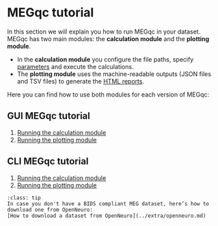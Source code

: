 # MEGqc tutorial

In this section we will explain you how to run MEGqc in your dataset. MEGqc has two main modules: the **calculation module** and the **plotting module**.
* In the **calculation module** you configure the file paths, specify [parameters](../extra/settings) and execute the calculations.
* The **plotting module** uses the machine-readable outputs (JSON files and TSV files) to generate the [HTML reports](./metrics).

Here you can find how to use both modules for each version of MEGqc:

## GUI MEGqc tutorial
1. [Running the calculation module](../tutorial/calc_gui)
2. [Running the plotting module](../tutorial/plot_gui)

## CLI MEGqc tutorial
1. [Running the calculation module](../tutorial/calc_cli)
2. [Running the plotting module](../tutorial/plot_cli)


```{admonition} Don't have a Dataset?
:class: tip
In case you don't have a BIDS compliant MEG dataset, here’s how to download one from OpenNeuro:
[How to download a dataset from OpenNeuro](../extra/openneuro.md)

```

